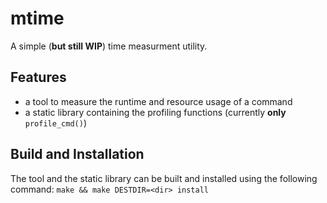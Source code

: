 # mtime
A simple (**but still WIP**) time measurment utility.

## Features
- a tool to measure the runtime and resource usage of a command
- a static library containing the profiling functions (currently **only** `profile_cmd()`)

## Build and Installation
The tool and the static library can be built and installed using the following command: `make && make DESTDIR=<dir> install`
